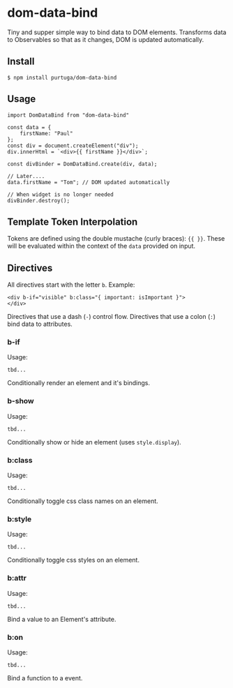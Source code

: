 # dom-data-bind

Tiny and supper simple way to bind data to DOM elements. Transforms data to Observables so that as it changes, DOM is updated automatically.

## Install

```
$ npm install purtuga/dom-data-bind
```

## Usage

```
import DomDataBind from "dom-data-bind"

const data = {
    firstName: "Paul"
};
const div = document.createElement("div");
div.innerHtml = `<div>{{ firstName }}</div>`;

const divBinder = DomDataBind.create(div, data);

// Later....
data.firstName = "Tom"; // DOM updated automatically

// When widget is no longer needed
divBinder.destroy();

```

## Template Token Interpolation

Tokens are defined using the double mustache (curly braces): `{{ }}`. These will be evaluated within the context of the `data` provided on input.

## Directives

All directives start with the letter `b`. Example:

```
<div b-if="visible" b:class="{ important: isImportant }">
</div>
```

Directives that use a dash (`-`) control flow. Directives that use a colon (`:`) bind data to attributes. 

### b-if

Usage:

```
tbd...
```

Conditionally render an element and it's bindings.

### b-show

Usage:

```
tbd...
```

Conditionally show or hide an element (uses  `style.display`).

### b:class

Usage:

```
tbd...
```

Conditionally toggle css class names on an element.

### b:style

Usage:

```
tbd...
```

Conditionally toggle css styles on an element.

### b:attr

Usage:

```
tbd...
```

Bind a value to an Element's attribute. 

### b:on

Usage:

```
tbd...
```

Bind a function to a event.
